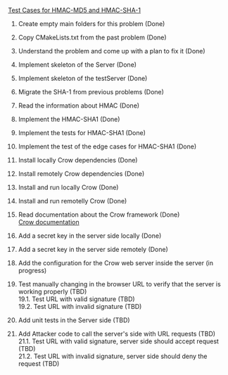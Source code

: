 [Test Cases for HMAC-MD5 and HMAC-SHA-1](https://datatracker.ietf.org/doc/html/rfc2202)


1. Create empty main folders for this problem (Done)  
2. Copy CMakeLists.txt from the past problem (Done)  
3. Understand the problem and come up with a plan to fix it (Done)  
4. Implement skeleton of the Server (Done)  
5. Implement skeleton of the testServer (Done)  
6. Migrate the SHA-1 from previous problems (Done)  
7. Read the information about HMAC (Done)  
8. Implement the HMAC-SHA1 (Done)  
9. Implement the tests for HMAC-SHA1 (Done)  
10. Implement the test of the edge cases for HMAC-SHA1 (Done)  
11. Install locally Crow dependencies (Done)  
12. Install remotely Crow dependencies (Done)  
13. Install and run locally Crow (Done)  
14. Install and run remotelly Crow (Done)  
15. Read documentation about the Crow framework (Done)  
    [Crow documentation](https://crowcpp.org/master/guides/)  
16. Add a secret key in the server side locally (Done)  
17. Add a secret key in the server side remotely (Done)  

18. Add the configuration for the Crow web server inside the server (in progress)  

19. Test manually changing in the browser URL to verify that the server is working properly (TBD)  
    19.1. Test URL with valid signature (TBD)  
    19.2. Test URL with invalid signature (TBD)  
20. Add unit tests in the Server side (TBD)  
21. Add Attacker code to call the server's side with URL requests (TBD)  
    21.1. Test URL with valid signature, server side should accept request (TBD)  
    21.2. Test URL with invalid signature, server side should deny the request (TBD)  
